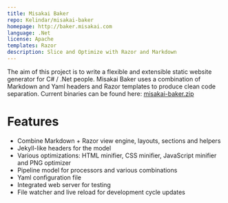 ```yaml
---
title: Misakai Baker
repo: Kelindar/misakai-baker
homepage: http://baker.misakai.com
language: .Net
license: Apache
templates: Razor
description: Slice and Optimize with Razor and Markdown
---
```


The aim of this project is to write a flexible and extensible static website generator for C# / .Net people. Misakai Baker uses a combination of Markdown and Yaml headers and Razor templates to produce clean code separation.
Current binaries can be found here: [misakai-baker.zip](http://pub.misakai.com/Baker/bin/misakai-baker.zip)


Features
========
* Combine Markdown + Razor view engine, layouts, sections and helpers
* Jekyll-like headers for the model
* Various optimizations: HTML minifier, CSS minifier, JavaScript minifier and PNG optimizer
* Pipeline model for processors and various combinations
* Yaml configuration file
* Integrated web server for testing
* File watcher and live reload for development cycle updates
 
